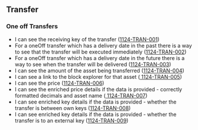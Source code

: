 ## Transfer

### One off Transfers

- I can see the receiving key of the transfer (<a name="1124-TRAN-001" href="#1124-TRAN-001">1124-TRAN-001</a>)
- For a oneOff transfer which has a delivery date in the past there is a way to see that the transfer will be executed
  immediately (<a name="1124-TRAN-002" href="#1124-TRAN-002">1124-TRAN-002</a>)
- For a oneOff transfer which has a delivery date in the future there is a way to see when the transfer will be
  delivered (<a name="1124-TRAN-003" href="#1124-TRAN-003">1124-TRAN-003</a>)
- I can see the amount of the asset being transferred (<a name="1124-TRAN-004" href="#1124-TRAN-004">1124-TRAN-004</a>)
- I can see a link to the block explorer for that asset (<a name="1124-TRAN-005" href="#1124-TRAN-005">
  1124-TRAN-005</a>)
- I can see the price (<a name="1124-TRAN-006" href="#1124-TRAN-006">1124-TRAN-006</a>)
- I can see the enriched price details if the data is provided - correctly formatted decimals and asset
  name (<a name="1124-TRAN-007" href="#1124-TRAN-007">
  1124-TRAN-007</a>)
- I can see enriched key details if the data is provided - whether the transfer is between own
  keys (<a name="1124-TRAN-008" href="#1124-TRAN-008">1124-TRAN-008</a>)
- I can see enriched key details if the data is provided - whether the transfer is to an external
  key (<a name="1124-TRAN-009" href="#1124-TRAN-009">1124-TRAN-009</a>)
